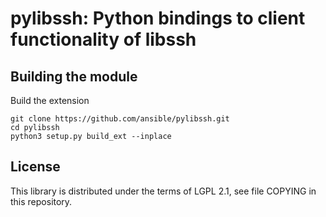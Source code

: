 
# pylibssh: Python bindings to client functionality of libssh

## Building the module

Build the extension
```
git clone https://github.com/ansible/pylibssh.git
cd pylibssh
python3 setup.py build_ext --inplace
```

## License

This library is distributed under the terms of LGPL 2.1,
see file COPYING in this repository.


